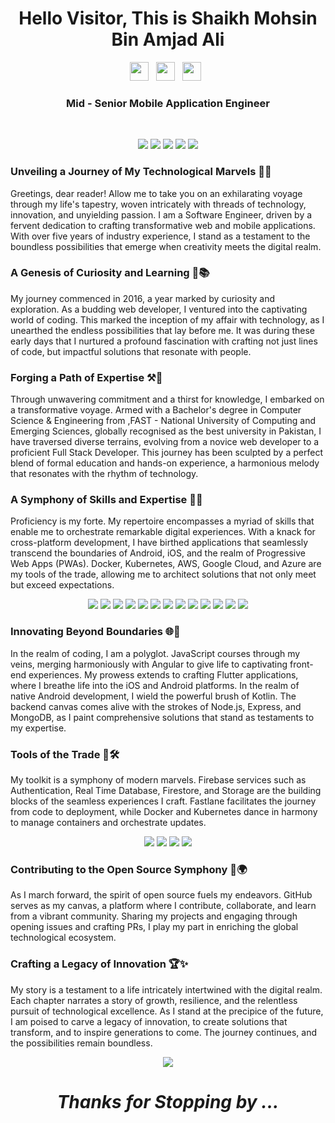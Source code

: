 <div align="center">
   <h1>Hello Visitor, This is Shaikh Mohsin Bin Amjad Ali
   </h1>
</div>
<p align="center">
  <a href="https://www.linkedin.com/in/shaikh-mohsin-ali-899a00156/"><img height="30" src="https://img.shields.io/badge/-LINKEDIN-0077B5?style=for-the-badge&logo=linkedin&logoColor=white"></a>&nbsp;&nbsp;
  <a href="https://www.upwork.com/freelancers/~01ebcb2301c05f9684"><img height="30" src="https://img.shields.io/badge/-UPWORK-73bb44?style=for-the-badge&logo=upwork&logoColor=white"></a>&nbsp;&nbsp;
  <a href="https://github.com/Mo5hu"><img height="30" src="https://img.shields.io/badge/-GITHUB-333?style=for-the-badge&logo=github&logoColor=white"></a>&nbsp;&nbsp;
</p>
<div align="center">
<h3>Mid - Senior Mobile Application Engineer</h3>
</div>
<br />
<div align="left">
  <p align="center">
    <img src="https://img.shields.io/badge/-Flutter-000000?style=for-the-badge">
    <img src="https://img.shields.io/badge/-Firebase-000000?style=for-the-badge">
    <img src="https://img.shields.io/badge/-Full Stack Development-000000?style=for-the-badge">
    <img src="https://img.shields.io/badge/-AI & Machine Learning-000000?style=for-the-badge">
    <img src="https://img.shields.io/badge/-BlockChain & Cryptocurrency-000000?style=for-the-badge">
  </p>
<h3>Unveiling a Journey of My Technological Marvels 🚀💡</h3>
<p>Greetings, dear reader! Allow me to take you on an exhilarating voyage through my life's tapestry, woven intricately with threads of technology, innovation, and unyielding passion. I am a Software Engineer, driven by a fervent dedication to crafting transformative web and mobile applications. With over five years of industry experience, I stand as a testament to the boundless possibilities that emerge when creativity meets the digital realm.
</p>
<h3>A Genesis of Curiosity and Learning 🌱📚
</h3>
<p>My journey commenced in 2016, a year marked by curiosity and exploration. As a budding web developer, I ventured into the captivating world of coding. This marked the inception of my affair with technology, as I unearthed the endless possibilities that lay before me. It was during these early days that I nurtured a profound fascination with crafting not just lines of code, but impactful solutions that resonate with people.
</p>
<h3>Forging a Path of Expertise ⚒️🔗
</h3>
<p>Through unwavering commitment and a thirst for knowledge, I embarked on a transformative voyage. Armed with a Bachelor's degree in Computer Science & Engineering from ,FAST - National University of Computing and Emerging Sciences, globally recognised as the best university in Pakistan, I have traversed diverse terrains, evolving from a novice web developer to a proficient Full Stack Developer. This journey has been sculpted by a perfect blend of formal education and hands-on experience, a harmonious melody that resonates with the rhythm of technology.
</p>
<h3>A Symphony of Skills and Expertise 🎵🎯
</h3>
<p>Proficiency is my forte. My repertoire encompasses a myriad of skills that enable me to orchestrate remarkable digital experiences. With a knack for cross-platform development, I have birthed applications that seamlessly transcend the boundaries of Android, iOS, and the realm of Progressive Web Apps (PWAs). Docker, Kubernetes, AWS, Google Cloud, and Azure are my tools of the trade, allowing me to architect solutions that not only meet but exceed expectations.
</p>
<p align="center">
    <img src="https://img.shields.io/badge/-Flutter-000000?style=for-the-badge&logo=flutter">
    <img src="https://img.shields.io/badge/-Dart-000000?style=for-the-badge&logo=dart">
    <img src="https://img.shields.io/badge/-Typescript-000000?style=for-the-badge&logo=typescript">
    <img src="https://img.shields.io/badge/-NodeJs-000000?style=for-the-badge&logo=node.js">
    <img src="https://img.shields.io/badge/-Android-000000?style=for-the-badge&logo=android">
    <img src="https://img.shields.io/badge/-iOS-000000?style=for-the-badge&logo=ios">
    <img src="https://img.shields.io/badge/-Macintosh-000000?style=for-the-badge&logo=macintosh">
    <img src="https://img.shields.io/badge/-Windows-000000?style=for-the-badge&logo=windows">
    <img src="https://img.shields.io/badge/-SASS-000000?style=for-the-badge&logo=sass">
    <img src="https://img.shields.io/badge/-Ionic-000000?style=for-the-badge&logo=ionic">
    <img src="https://img.shields.io/badge/-JavaScript-000000?style=for-the-badge&logo=javascript">
    <img src="https://img.shields.io/badge/-Angular-000000?style=for-the-badge&logo=angular">
    <img src="https://img.shields.io/badge/-Ethereum Smart Contracts-000000?style=for-the-badge&logo=ethereum">
  </p>
<h3>Innovating Beyond Boundaries 🌐🚀
</h3>
<p>In the realm of coding, I am a polyglot. JavaScript courses through my veins, merging harmoniously with Angular to give life to captivating front-end experiences. My prowess extends to crafting Flutter applications, where I breathe life into the iOS and Android platforms. In the realm of native Android development, I wield the powerful brush of Kotlin. The backend canvas comes alive with the strokes of Node.js, Express, and MongoDB, as I paint comprehensive solutions that stand as testaments to my expertise.
</p>
<h3>Tools of the Trade 🔧🛠️
</h3>
<p>My toolkit is a symphony of modern marvels. Firebase services such as Authentication, Real Time Database, Firestore, and Storage are the building blocks of the seamless experiences I craft. Fastlane facilitates the journey from code to deployment, while Docker and Kubernetes dance in harmony to manage containers and orchestrate updates.
</p>
<p align="center">
    <img src="https://img.shields.io/badge/-Firebase-000000?style=for-the-badge&logo=firebase">
    <img src="https://img.shields.io/badge/-Fastlane-000000?style=for-the-badge&logo=fastlane">
    <img src="https://img.shields.io/badge/-docker-000000?style=for-the-badge&logo=docker">
    <img src="https://img.shields.io/badge/-Kubernetes-000000?style=for-the-badge&logo=kubernetes">
  </p>
<h3>Contributing to the Open Source Symphony 🎻🌍
</h3>
<p>As I march forward, the spirit of open source fuels my endeavors. GitHub serves as my canvas, a platform where I contribute, collaborate, and learn from a vibrant community. Sharing my projects and engaging through opening issues and crafting PRs, I play my part in enriching the global technological ecosystem.
</p>
<h3>Crafting a Legacy of Innovation 🏆✨
</h3>
<p>My story is a testament to a life intricately intertwined with the digital realm. Each chapter narrates a story of growth, resilience, and the relentless pursuit of technological excellence. As I stand at the precipice of the future, I am poised to carve a legacy of innovation, to create solutions that transform, and to inspire generations to come. The journey continues, and the possibilities remain boundless.</p>
  

</div>
<p align="center" >
  <a href="https://github.com/anuraghazra/github-readme-stats"> 
    <img src="https://github-readme-stats.vercel.app/api?username=mo5hu&&show_icons=true&theme=radical"/>
  </a>
</p>
<h1 align="center"><i>Thanks for Stopping by ... </i></h1>
